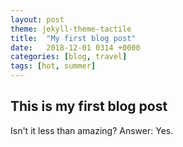 ```yaml
---
layout: post
theme: jekyll-theme-tactile
title:  "My first blog post"
date:   2018-12-01 0314 +0000
categories: [blog, travel]
tags: [hot, summer]
---
```


## This is my first blog post

Isn't it less than amazing? Answer: Yes.
